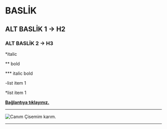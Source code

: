 # BASLİK
## ALT BASLİK 1 -> H2
### ALT BASLİK 2 -> H3

*italic 

** bold

*** italic bold

-list item 1

*list item 1 

[**Bağlantıya tıklayınız.**](https://google.com)
***
![Canım Çisemim karım.](https://icdn.turkiyegazetesi.com.tr/images/23-05/02/bulgur.jpg)
***